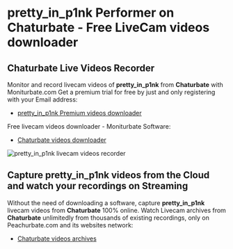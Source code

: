 # pretty_in_p1nk Performer on Chaturbate - Free LiveCam videos downloader

## Chaturbate Live Videos Recorder

Monitor and record livecam videos of **pretty_in_p1nk** from **Chaturbate** with Moniturbate.com
Get a premium trial for free by just and only registering with your Email address:
* [pretty_in_p1nk Premium videos downloader](https://moniturbate.com/request-demo-licence-key.html)

Free livecam videos downloader - Moniturbate Software:
* [Chaturbate videos downloader](https://moniturbate.com/moniturbate-download-software.html)

![pretty_in_p1nk livecam videos recorder](https://peachurnet.com/templates/moniturbate-software.png)


## Capture pretty_in_p1nk videos from the Cloud and watch your recordings on Streaming

Without the need of downloading a software, capture **pretty_in_p1nk** livecam videos from **Chaturbate** 100% online.
Watch Livecam archives from **Chaturbate** unlimitedly from thousands of existing recordings, only on Peachurbate.com and its websites network:
* [Chaturbate videos archives](https://peachurnet.com/)